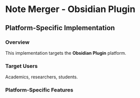 # Note Merger - Obsidian Plugin

## Platform-Specific Implementation

### Overview
This implementation targets the **Obsidian Plugin** platform.

### Target Users
Academics, researchers, students.

### Platform-Specific Features
